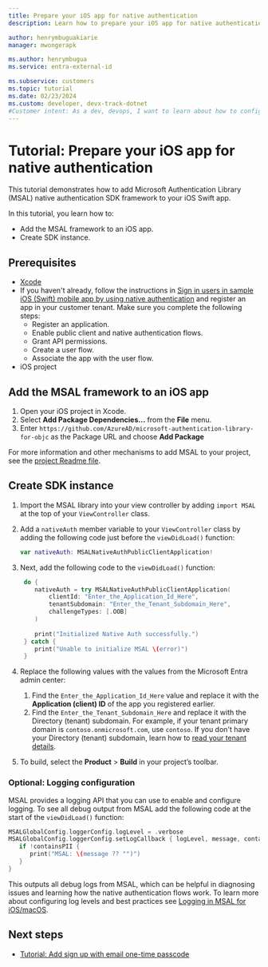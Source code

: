 ```yaml
---
title: Prepare your iOS app for native authentication
description: Learn how to prepare your iOS app for native authentication using Microsoft Entra External ID for customers.

author: henrymbuguakiarie
manager: mwongerapk

ms.author: henrymbugua
ms.service: entra-external-id

ms.subservice: customers
ms.topic: tutorial
ms.date: 02/23/2024
ms.custom: developer, devx-track-dotnet
#Customer intent: As a dev, devops, I want to learn about how to configure prepare your iOS app for native authentication using Microsoft Entra External ID for customers.
---
```


# Tutorial: Prepare your iOS app for native authentication

This tutorial demonstrates how to add Microsoft Authentication Library (MSAL) native authentication SDK framework to your iOS Swift app.

In this tutorial, you learn how to:

- Add the MSAL framework to an iOS app.
- Create SDK instance.

## Prerequisites

- <a href="https://developer.apple.com/xcode/resources/" target="_blank">Xcode</a>
- If you haven't already, follow the instructions in [Sign in users in sample iOS (Swift) mobile app by using native authentication](how-to-run-native-authentication-sample-ios-app.md) and register an app in your customer tenant. Make sure you complete the following steps:
    - Register an application.
    - Enable public client and native authentication flows.
    - Grant API permissions.
    - Create a user flow.
    - Associate the app with the user flow.
- iOS project

## Add the MSAL framework to an iOS app

1. Open your iOS project in Xcode.
1. Select **Add Package Dependencies...** from the **File** menu.
1. Enter `https://github.com/AzureAD/microsoft-authentication-library-for-objc` as the Package URL and choose **Add Package**

For more information and other mechanisms to add MSAL to your project, see the [project Readme file](https://github.com/AzureAD/microsoft-authentication-library-for-objc?tab=readme-ov-file#installation).

## Create SDK instance

1. Import the MSAL library into your view controller by adding `import MSAL` at the top of your `ViewController` class.
1. Add a `nativeAuth` member variable to your `ViewController` class by adding the following code just before the `viewDidLoad()` function:

   ```swift
   var nativeAuth: MSALNativeAuthPublicClientApplication!
   ```

1. Next, add the following code to the `viewDidLoad()` function:

   ```swift
    do {
       nativeAuth = try MSALNativeAuthPublicClientApplication(
           clientId: "Enter_the_Application_Id_Here",
           tenantSubdomain: "Enter_the_Tenant_Subdomain_Here",
           challengeTypes: [.OOB]
       )
    
       print("Initialized Native Auth successfully.")
    } catch {
       print("Unable to initialize MSAL \(error)")
    }
   ```

1. Replace the following values with the values from the Microsoft Entra admin center:
   1. Find the `Enter_the_Application_Id_Here` value and replace it with the **Application (client) ID** of the app you registered earlier.
   1. Find the `Enter_the_Tenant_Subdomain_Here` and replace it with the Directory (tenant) subdomain. For example, if your tenant primary domain is `contoso.onmicrosoft.com`, use `contoso`. If you don't have your Directory (tenant) subdomain, learn how to [read your tenant details](how-to-create-customer-tenant-portal.md#get-the-customer-tenant-details).
1. To build, select the **Product** > **Build** in your project’s toolbar.

### Optional: Logging configuration

MSAL provides a logging API that you can use to enable and configure logging. To see all debug output from MSAL add the following code at the start of the `viewDidLoad()` function:

```swift
MSALGlobalConfig.loggerConfig.logLevel = .verbose
MSALGlobalConfig.loggerConfig.setLogCallback { logLevel, message, containsPII in
   if !containsPII {
      print("MSAL: \(message ?? "")")
   }
}
```

This outputs all debug logs from MSAL, which can be helpful in diagnosing issues and learning how the native authentication flows work. To learn more about configuring log levels and best practices see [Logging in MSAL for iOS/macOS](../../identity-platform/msal-logging-ios.md?tabs=swift).

## Next steps

- [Tutorial: Add sign up with email one-time passcode](tutorial-native-authentication-ios-sign-up.md)

